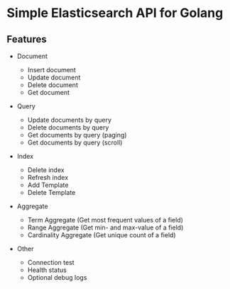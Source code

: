 # Simple Elasticsearch API for Golang

## Features

- Document 
  - Insert document
  - Update document
  - Delete document
  - Get document
  
- Query
  - Update documents by query
  - Delete documents by query
  - Get documents by query (paging)
  - Get documents by query (scroll)
  
- Index
  - Delete index
  - Refresh index
  - Add Template
  - Delete Template
  
- Aggregate
  - Term Aggregate (Get most frequent values of a field)
  - Range Aggregate (Get min- and max-value of a field)
  - Cardinality Aggregate (Get unique count of a field)
  
- Other
  - Connection test
  - Health status
  - Optional debug logs
